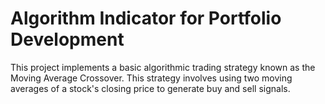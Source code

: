# Algorithm Indicator for Portfolio Development
 This project implements a basic algorithmic trading strategy known as the Moving Average Crossover. This strategy involves using two moving averages of a stock's closing price to generate buy and sell signals.
